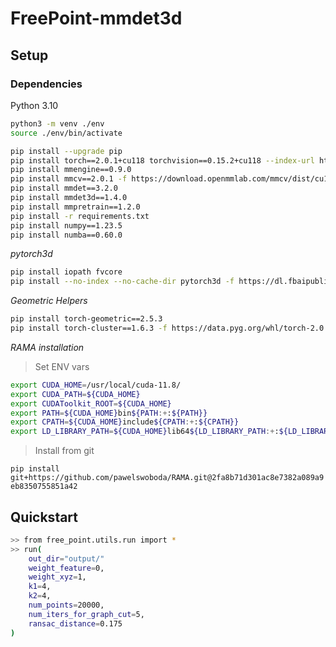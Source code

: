 # FreePoint-mmdet3d


## Setup

### Dependencies


Python 3.10
```bash
python3 -m venv ./env
source ./env/bin/activate
```

```bash
pip install --upgrade pip
pip install torch==2.0.1+cu118 torchvision==0.15.2+cu118 --index-url https://download.pytorch.org/whl/cu118
pip install mmengine==0.9.0
pip install mmcv==2.0.1 -f https://download.openmmlab.com/mmcv/dist/cu118/torch2.0/index.html
pip install mmdet==3.2.0
pip install mmdet3d==1.4.0
pip install mmpretrain==1.2.0
pip install -r requirements.txt
pip install numpy==1.23.5
pip install numba==0.60.0
```

_pytorch3d_
```bash
pip install iopath fvcore
pip install --no-index --no-cache-dir pytorch3d -f https://dl.fbaipublicfiles.com/pytorch3d/packaging/wheels/py310_cu118_pyt201/download.html

```


_Geometric Helpers_
```bash
pip install torch-geometric==2.5.3
pip install torch-cluster==1.6.3 -f https://data.pyg.org/whl/torch-2.0.1+cu118.html
```



_RAMA installation_
> Set ENV vars
```bash
export CUDA_HOME=/usr/local/cuda-11.8/
export CUDA_PATH=${CUDA_HOME}
export CUDAToolkit_ROOT=${CUDA_HOME}
export PATH=${CUDA_HOME}bin${PATH:+:${PATH}}
export CPATH=${CUDA_HOME}include${CPATH:+:${CPATH}}
export LD_LIBRARY_PATH=${CUDA_HOME}lib64${LD_LIBRARY_PATH:+:${LD_LIBRARY_PATH}}
```

> Install from git

`pip install git+https://github.com/pawelswoboda/RAMA.git@2fa8b71d301ac8e7382a089a9eb8350755851a42`



## Quickstart

```bash
>> from free_point.utils.run import *
>> run(
    out_dir="output/"
    weight_feature=0,
    weight_xyz=1,
    k1=4,
    k2=4,
    num_points=20000,
    num_iters_for_graph_cut=5,
    ransac_distance=0.175
)

```
